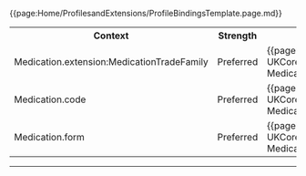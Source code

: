 {{page:Home/ProfilesandExtensions/ProfileBindingsTemplate.page.md}}

<table id="Bindings list">
<tr>
<th class="width30">Context</th>
<th class="width20">Strength</th>
<th class="width50">Link</th>
</tr>
<tr>
<td>Medication.extension:MedicationTradeFamily</td>
<td>Preferred</td>
<td>{{pagelink:ValueSet-UKCore-MedicationTradeFamily}}</td>
</tr>
<tr>
<td>Medication.code</td>
<td>Preferred</td>
<td>{{pagelink:ValueSet-UKCore-MedicationCode}}</td>
</tr>
<tr>
<td>Medication.form</td>
<td>Preferred</td>
<td>{{pagelink:ValueSet-UKCore-MedicationForm}}</td>
</tr>
</table>


---
